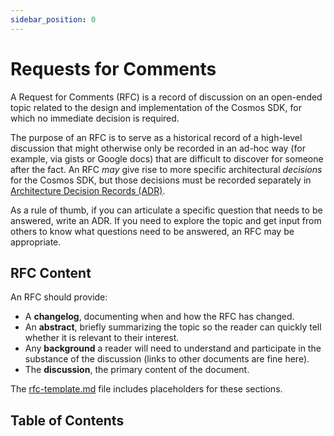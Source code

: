 ```yaml
---
sidebar_position: 0
---
```


# Requests for Comments

A Request for Comments (RFC) is a record of discussion on an open-ended topic
related to the design and implementation of the Cosmos SDK, for which no
immediate decision is required.

The purpose of an RFC is to serve as a historical record of a high-level
discussion that might otherwise only be recorded in an ad-hoc way (for example,
via gists or Google docs) that are difficult to discover for someone after the
fact. An RFC _may_ give rise to more specific architectural _decisions_ for
the Cosmos SDK, but those decisions must be recorded separately in
[Architecture Decision Records (ADR)](../architecture/).

As a rule of thumb, if you can articulate a specific question that needs to be
answered, write an ADR. If you need to explore the topic and get input from
others to know what questions need to be answered, an RFC may be appropriate.

## RFC Content

An RFC should provide:

* A **changelog**, documenting when and how the RFC has changed.
* An **abstract**, briefly summarizing the topic so the reader can quickly tell
  whether it is relevant to their interest.
* Any **background** a reader will need to understand and participate in the
  substance of the discussion (links to other documents are fine here).
* The **discussion**, the primary content of the document.

The [rfc-template.md](./rfc-template.md) file includes placeholders for these
sections.

## Table of Contents

<!-- - [RFC-NNN: Title](./rfc-NNN-title.md) -->
